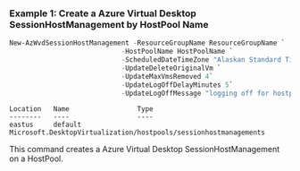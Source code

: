 ### Example 1: Create a Azure Virtual Desktop SessionHostManagement by HostPool Name
```powershell
New-AzWvdSessionHostManagement -ResourceGroupName ResourceGroupName `
                            -HostPoolName HostPoolName `
                            -ScheduledDateTimeZone "Alaskan Standard Time" `
                            -UpdateDeleteOriginalVm `
                            -UpdateMaxVmsRemoved 4`
                            -UpdateLogOffDelayMinutes 5`
                            -UpdateLogOffMessage "logging off for hostpool update."
```

```output
Location   Name                 Type
--------   ----                 ----
eastus     default Microsoft.DesktopVirtualization/hostpools/sessionhostmanagements
```

This command creates a Azure Virtual Desktop SessionHostManagement on a HostPool.
